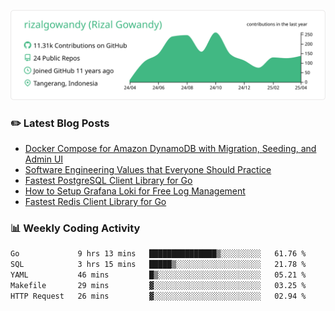 ![profile-details](profile-summary-card-output/vue/0-profile-details.svg)

### :pencil2: Latest Blog Posts
<!-- BLOG-POST-LIST:START -->
- [Docker Compose for Amazon DynamoDB with Migration, Seeding, and Admin UI](https://medium.com/geekculture/docker-compose-for-amazon-dynamodb-with-migration-seeding-and-admin-ui-db11a348cc6a?source=rss-5763b0f1aba6------2)
- [Software Engineering Values that Everyone Should Practice](https://levelup.gitconnected.com/software-engineering-values-that-everyone-should-practice-c980d00cd103?source=rss-5763b0f1aba6------2)
- [Fastest PostgreSQL Client Library for Go](https://levelup.gitconnected.com/fastest-postgresql-client-library-for-go-579fa97909fb?source=rss-5763b0f1aba6------2)
- [How to Setup Grafana Loki for Free Log Management](https://levelup.gitconnected.com/how-to-setup-grafana-loki-for-free-log-management-ceb60558503c?source=rss-5763b0f1aba6------2)
- [Fastest Redis Client Library for Go](https://levelup.gitconnected.com/fastest-redis-client-library-for-go-7993f618f5ab?source=rss-5763b0f1aba6------2)
<!-- BLOG-POST-LIST:END -->

### 📊 Weekly Coding Activity
<!--START_SECTION:waka-->

```txt
Go             9 hrs 13 mins   ███████████████▒░░░░░░░░░   61.76 %
SQL            3 hrs 15 mins   █████▒░░░░░░░░░░░░░░░░░░░   21.78 %
YAML           46 mins         █▒░░░░░░░░░░░░░░░░░░░░░░░   05.21 %
Makefile       29 mins         ▓░░░░░░░░░░░░░░░░░░░░░░░░   03.25 %
HTTP Request   26 mins         ▓░░░░░░░░░░░░░░░░░░░░░░░░   02.94 %
```

<!--END_SECTION:waka-->
